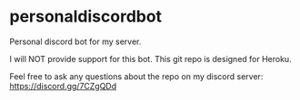 # personaldiscordbot
Personal discord bot for my server.

I will NOT provide support for this bot. This git repo is designed for Heroku.


Feel free to ask any questions about the repo on my discord server: https://discord.gg/7CZgQDd
